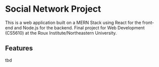 # Social Network Project
This is a web application built on a MERN Stack using React for the front-end and Node.js for the backend. Final project for Web Development (CS5610) at the Roux Institute/Northeastern University.

## Features
tbd